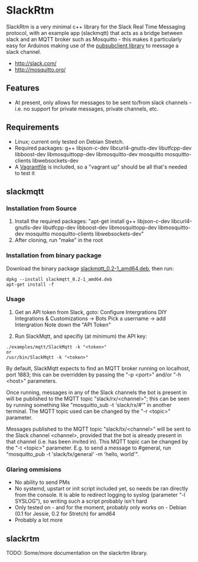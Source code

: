 SlackRtm
========

SlackRtm is a very minimal c++ library for the Slack Real Time Messaging protocol, with an example app (slackmqtt) that acts as a bridge between slack and an MQTT broker such as Mosquitto - this makes it particularly easy for Arduinos making use of the [pubsubclient library](https://github.com/knolleary/pubsubclient) to message a slack channel.

* http://slack.com/
* http://mosquitto.org/

## Features

* At present, only allows for messages to be sent to/from slack channels - i.e. no support for private messages, private channels, etc.

## Requirements

* Linux; current only tested on Debian Stretch.
* Required packages: g++ libjson-c-dev libcurl4-gnutls-dev libutfcpp-dev libboost-dev libmosquittopp-dev libmosquitto-dev mosquitto mosquitto-clients libwebsockets-dev
* A [Vagrantfile](https://www.vagrantup.com/) is included, so a "vagrant up" should be all that's needed to test it

## slackmqtt
### Installation from Source

1. Install the required packages: "apt-get install g++ libjson-c-dev libcurl4-gnutls-dev libutfcpp-dev libboost-dev libmosquittopp-dev libmosquitto-dev mosquitto mosquitto-clients libwebsockets-dev"
2. After cloning, run "make" in the root

### Installation from binary package
Download the binary package [slackmqtt_0.2-1_amd64.deb](https://github.com/daniel1111/SlackRtm/releases/download/v0.2/slackmqtt_0.2-1_amd64.deb), then run:
```
dpkg --install slackmqtt_0.2-1_amd64.deb
apt-get install -f
```
### Usage

1. Get an API token from Slack, goto:
  Configure Intergrations
  DIY Integrations & Customizations -> Bots
  Pick a username -> add Intergration
  Note down the "API Token"
  
2. Run SlackMqtt, and specifiy (at minimum) the API key:

```
./examples/mqtt/SlackMqtt -k "<token>"
or
/usr/bin/SlackMqtt -k "<token>"
```

By default, SlackMqtt expects to find an MQTT broker running on localhost, port 1883; this can be overridden by passing the "-p \<port\>" and/or "-h \<host\>" parameters.

Once running, messages in any of the Slack channels the bot is present in will be published to the MQTT topic "slack/rx/\<channel\>"; this can be seen by running something like "mosquitto_sub -t 'slack/rx/#'" in another terminal. The MQTT topic used can be changed by the "-r \<topic\>" parameter.

Messages published to the MQTT topic "slack/tx/\<channel\>" will be sent to the Slack channel \<channel\>, provided that the bot is already present in that channel (i.e. has been invited in). This MQTT topic can be changed by the "-t \<topic\>" parameter.
E.g. to send a message to #general, run "mosquitto_pub -t 'slack/tx/general' -m 'hello, world'".

### Glaring ommisions
* No ability to send PMs
* No systemd, upstart or init script included yet, so needs be ran directly from the console. It is able to redirect logging to syslog (parameter "-l SYSLOG"), so writing such a script probably isn't hard
* Only tested on - and for the moment, probably only works on - Debian (0.1 for Jessie, 0.2 for Stretch) for amd64
* Probably a lot more

## slackrtm
TODO: Some/more documentation on the slackrtm library.
